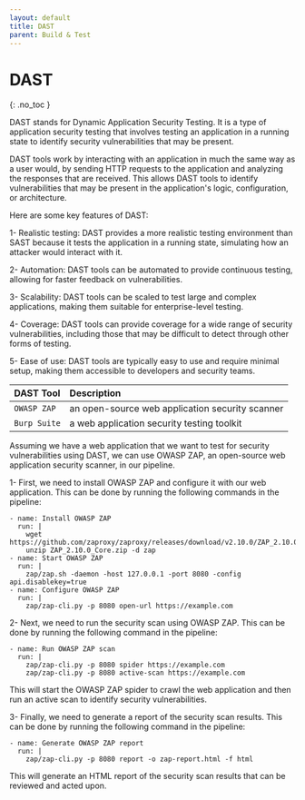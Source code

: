 ```yaml
---
layout: default
title: DAST
parent: Build & Test
---
```


# DAST
{: .no_toc }


DAST stands for Dynamic Application Security Testing. It is a type of application security testing that involves testing an application in a running state to identify security vulnerabilities that may be present.

DAST tools work by interacting with an application in much the same way as a user would, by sending HTTP requests to the application and analyzing the responses that are received. This allows DAST tools to identify vulnerabilities that may be present in the application's logic, configuration, or architecture.

Here are some key features of DAST:

1- Realistic testing: DAST provides a more realistic testing environment than SAST because it tests the application in a running state, simulating how an attacker would interact with it.

2- Automation: DAST tools can be automated to provide continuous testing, allowing for faster feedback on vulnerabilities.

3- Scalability: DAST tools can be scaled to test large and complex applications, making them suitable for enterprise-level testing.

4- Coverage: DAST tools can provide coverage for a wide range of security vulnerabilities, including those that may be difficult to detect through other forms of testing.

5- Ease of use: DAST tools are typically easy to use and require minimal setup, making them accessible to developers and security teams.



| DAST Tool    | Description   | 
|:---------------|:---------------------|
| `OWASP ZAP` | an open-source web application security scanner	 | 
| `Burp Suite` | a web application security testing toolkit	 | 






Assuming we have a web application that we want to test for security vulnerabilities using DAST, we can use OWASP ZAP, an open-source web application security scanner, in our pipeline.


1- First, we need to install OWASP ZAP and configure it with our web application. This can be done by running the following commands in the pipeline:

```
- name: Install OWASP ZAP
  run: |
    wget https://github.com/zaproxy/zaproxy/releases/download/v2.10.0/ZAP_2.10.0_Core.zip
    unzip ZAP_2.10.0_Core.zip -d zap
- name: Start OWASP ZAP
  run: |
    zap/zap.sh -daemon -host 127.0.0.1 -port 8080 -config api.disablekey=true
- name: Configure OWASP ZAP
  run: |
    zap/zap-cli.py -p 8080 open-url https://example.com

```

2- Next, we need to run the security scan using OWASP ZAP. This can be done by running the following command in the pipeline:

```
- name: Run OWASP ZAP scan
  run: |
    zap/zap-cli.py -p 8080 spider https://example.com
    zap/zap-cli.py -p 8080 active-scan https://example.com

```

This will start the OWASP ZAP spider to crawl the web application and then run an active scan to identify security vulnerabilities.

3- Finally, we need to generate a report of the security scan results. This can be done by running the following command in the pipeline:

```
- name: Generate OWASP ZAP report
  run: |
    zap/zap-cli.py -p 8080 report -o zap-report.html -f html

```

This will generate an HTML report of the security scan results that can be reviewed and acted upon.

